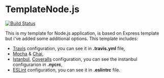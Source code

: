 # TemplateNode.js 
[![Build Status](https://travis-ci.com/CiccioTecchio/TemplateNode.js.svg?branch=master)](https://travis-ci.com/CiccioTecchio/TemplateNode.js)

This is my template for Node.js application, is based on Express template but i've added some additional options.
This template includes:
- [Travis](https://travis-ci.com/) configuration, you can see it in **.travis.yml** file,
- [Mocha](https://mochajs.org/) & [Chai](https://www.chaijs.com/),
- [Istanbul](https://istanbul.js.org/), [Coveralls](https://coveralls.io/) configuration, you can see the instanbul configurarion in **.nycrc**,
- [ESLint](https://eslint.org/) configuration, you can see it in **.eslintrc** file.